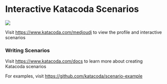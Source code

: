 # Interactive Katacoda Scenarios

[![](http://shields.katacoda.com/katacoda/medjoudj/count.svg)](https://www.katacoda.com/medjoudj "Get your profile on Katacoda.com")

Visit https://www.katacoda.com/medjoudj to view the profile and interactive scenarios

### Writing Scenarios
Visit https://www.katacoda.com/docs to learn more about creating Katacoda scenarios

For examples, visit https://github.com/katacoda/scenario-example
